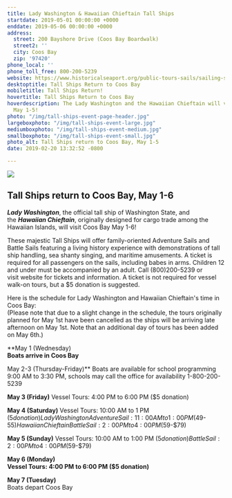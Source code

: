 ```yaml
---
title: Lady Washington & Hawaiian Chieftain Tall Ships
startdate: 2019-05-01 00:00:00 +0000
enddate: 2019-05-06 00:00:00 +0000
address:
  street: 200 Bayshore Drive (Coos Bay Boardwalk)
  street2: ''
  city: Coos Bay
  zip: '97420'
phone_local: ''
phone_toll_free: 800-200-5239
website: https://www.historicalseaport.org/public-tours-sails/sailing-schedule/coos-bay-oregon/
desktoptitle: Tall Ships Return to Coos Bay
mobiletitle: Tall Ships Return!
hovertitle: Tall Ships Return to Coos Bay
hoverdescription: The Lady Washington and the Hawaiian Chieftain will visit Coos Bay
  May 1-5!
photo: "/img/tall-ships-event-page-header.jpg"
largeboxphoto: "/img/tall-ships-event-large.jpg"
mediumboxphoto: "/img/tall-ships-event-medium.jpg"
smallboxphoto: "/img/tall-ships-event-small.jpg"
photo_alt: Tall Ships return to Coos Bay, May 1-5
date: 2019-02-20 13:32:52 -0800

---
```

![](/img/tall-ships-blog-header-695x322.jpg)

## Tall Ships return to Coos Bay, May 1-6

**_Lady Washington_**, the official tall ship of Washington State, and the **_Hawaiian Chieftain_**, originally designed for cargo trade among the Hawaiian Islands, will visit Coos Bay May 1-6!

These majestic Tall Ships will offer family-oriented Adventure Sails and Battle Sails featuring a living history experience with demonstrations of tall ship handling, sea shanty singing, and maritime amusements. A ticket is required for all passengers on the sails, including babes in arms. Children 12 and under must be accompanied by an adult.
Call (800)200-5239 or visit website for tickets and information. A ticket is not required for vessel walk-on tours, but a $5 donation is suggested.

Here is the schedule for Lady Washington and Hawaiian Chieftain's time in Coos Bay:  
(Please note that due to a slight change in the schedule, the tours originally planned for May 1st have been cancelled as the ships will be arriving late afternoon on May 1st. Note that an additional day of tours has been added on May 6th.)

\**May 1 (Wednesday)  
**Boats arrive in Coos Bay**

May 2-3 (Thursday-Friday)**
Boats are available for school programming 9:00 AM to 3:30 PM, schools may call the office for availability 1-800-200-5239

**May 3 (Friday)**
Vessel Tours: 4:00 PM to 6:00 PM ($5 donation)

**May 4 (Saturday)**
Vessel Tours: 10:00 AM to 1 PM ($5 donation) Lady Washington
Adventure Sail: 11:00 AM to 1:00 PM ($49-$55) Hawaiian Chieftain
Battle Sail: 2:00 PM to 4:00 PM ($59-$79)

**May 5 (Sunday)**
Vessel Tours: 10:00 AM to 1:00 PM ($5 donation)
Battle Sail: 2:00 PM to 4:00 PM ($59-$79)

**May 6 (Monday)  
Vessel Tours: 4:00 PM to 6:00 PM ($5 donation)**

**May 7 (Tuesday)**  
Boats depart Coos Bay